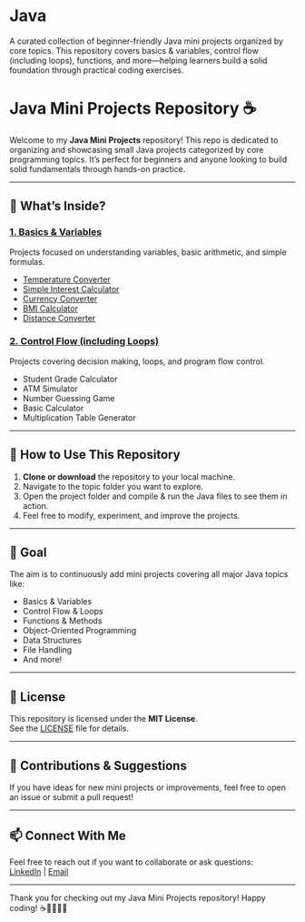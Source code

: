 # Java
A curated collection of beginner-friendly Java mini projects organized by core topics. This repository covers basics & variables, control flow (including loops), functions, and more—helping learners build a solid foundation through practical coding exercises.

# Java Mini Projects Repository ☕

Welcome to my **Java Mini Projects** repository! This repo is dedicated to organizing and showcasing small Java projects categorized by core programming topics. It’s perfect for beginners and anyone looking to build solid fundamentals through hands-on practice.

---

## 🚀 What’s Inside?

### [1. Basics & Variables](https://github.com/VedDevX/Java/tree/main/Java/Project_Based_Learning/01.%20Data_Types_%26_Variables)  
Projects focused on understanding variables, basic arithmetic, and simple formulas.  
- [Temperature Converter](https://github.com/VedDevX/Java/tree/main/Java/Project_Based_Learning/01.%20Data_Types_%26_Variables/01.%20Temperature_Converter)  
- [Simple Interest Calculator](https://github.com/VedDevX/Java/tree/main/Java/Project_Based_Learning/01.%20Data_Types_%26_Variables/02.%20Simple_Interest_Calculator)  
- [Currency Converter](https://github.com/VedDevX/Java/tree/main/Java/Project_Based_Learning/01.%20Data_Types_%26_Variables/03.%20Currency_Converter_INR_%26_USD)  
- [BMI Calculator](https://github.com/VedDevX/Java/tree/main/Java/Project_Based_Learning/01.%20Data_Types_%26_Variables/04.%20BMI_Calculator)  
- [Distance Converter](https://github.com/VedDevX/Java/tree/main/Java/Project_Based_Learning/01.%20Data_Types_%26_Variables/05.%20Distance_Converter)  

### [2. Control Flow (including Loops)](./2.%20Control_Flow)  
Projects covering decision making, loops, and program flow control.  
- Student Grade Calculator  
- ATM Simulator  
- Number Guessing Game  
- Basic Calculator  
- Multiplication Table Generator  

---

## 📌 How to Use This Repository

1. **Clone or download** the repository to your local machine.  
2. Navigate to the topic folder you want to explore.  
3. Open the project folder and compile & run the Java files to see them in action.  
4. Feel free to modify, experiment, and improve the projects.  

---

## 🎯 Goal

The aim is to continuously add mini projects covering all major Java topics like:

- Basics & Variables  
- Control Flow & Loops  
- Functions & Methods  
- Object-Oriented Programming  
- Data Structures  
- File Handling  
- And more!  

---

## 📝 License

This repository is licensed under the **MIT License**.  
See the [LICENSE](LICENSE) file for details.  

---

## 🤝 Contributions & Suggestions

If you have ideas for new mini projects or improvements, feel free to open an issue or submit a pull request!  

---

## 📫 Connect With Me

Feel free to reach out if you want to collaborate or ask questions:  
[LinkedIn](https://www.linkedin.com/in/vedant-jadhav-vj19) | [Email](mailto:vedant.jadhav1928@gmail.com)  

---

Thank you for checking out my Java Mini Projects repository! Happy coding! ☕👨‍💻👩‍💻
